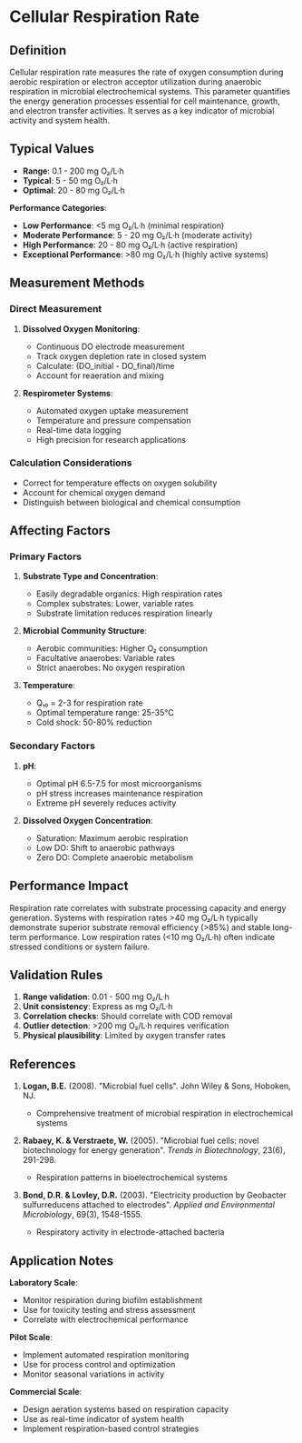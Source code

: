<!--
Parameter ID: respiration_rate
Category: biological
Generated: 2025-01-16T10:40:00.000Z
-->

# Cellular Respiration Rate

## Definition

Cellular respiration rate measures the rate of oxygen consumption during aerobic
respiration or electron acceptor utilization during anaerobic respiration in
microbial electrochemical systems. This parameter quantifies the energy
generation processes essential for cell maintenance, growth, and electron
transfer activities. It serves as a key indicator of microbial activity and
system health.

## Typical Values

- **Range**: 0.1 - 200 mg O₂/L·h
- **Typical**: 5 - 50 mg O₂/L·h
- **Optimal**: 20 - 80 mg O₂/L·h

**Performance Categories**:

- **Low Performance**: <5 mg O₂/L·h (minimal respiration)
- **Moderate Performance**: 5 - 20 mg O₂/L·h (moderate activity)
- **High Performance**: 20 - 80 mg O₂/L·h (active respiration)
- **Exceptional Performance**: >80 mg O₂/L·h (highly active systems)

## Measurement Methods

### Direct Measurement

1. **Dissolved Oxygen Monitoring**:
   - Continuous DO electrode measurement
   - Track oxygen depletion rate in closed system
   - Calculate: (DO_initial - DO_final)/time
   - Account for reaeration and mixing

2. **Respirometer Systems**:
   - Automated oxygen uptake measurement
   - Temperature and pressure compensation
   - Real-time data logging
   - High precision for research applications

### Calculation Considerations

- Correct for temperature effects on oxygen solubility
- Account for chemical oxygen demand
- Distinguish between biological and chemical consumption

## Affecting Factors

### Primary Factors

1. **Substrate Type and Concentration**:
   - Easily degradable organics: High respiration rates
   - Complex substrates: Lower, variable rates
   - Substrate limitation reduces respiration linearly

2. **Microbial Community Structure**:
   - Aerobic communities: Higher O₂ consumption
   - Facultative anaerobes: Variable rates
   - Strict anaerobes: No oxygen respiration

3. **Temperature**:
   - Q₁₀ = 2-3 for respiration rate
   - Optimal temperature range: 25-35°C
   - Cold shock: 50-80% reduction

### Secondary Factors

1. **pH**:
   - Optimal pH 6.5-7.5 for most microorganisms
   - pH stress increases maintenance respiration
   - Extreme pH severely reduces activity

2. **Dissolved Oxygen Concentration**:
   - Saturation: Maximum aerobic respiration
   - Low DO: Shift to anaerobic pathways
   - Zero DO: Complete anaerobic metabolism

## Performance Impact

Respiration rate correlates with substrate processing capacity and energy
generation. Systems with respiration rates >40 mg O₂/L·h typically demonstrate
superior substrate removal efficiency (>85%) and stable long-term performance.
Low respiration rates (<10 mg O₂/L·h) often indicate stressed conditions or
system failure.

## Validation Rules

1. **Range validation**: 0.01 - 500 mg O₂/L·h
2. **Unit consistency**: Express as mg O₂/L·h
3. **Correlation checks**: Should correlate with COD removal
4. **Outlier detection**: >200 mg O₂/L·h requires verification
5. **Physical plausibility**: Limited by oxygen transfer rates

## References

1. **Logan, B.E.** (2008). "Microbial fuel cells". John Wiley & Sons, Hoboken,
   NJ.
   - Comprehensive treatment of microbial respiration in electrochemical systems

2. **Rabaey, K. & Verstraete, W.** (2005). "Microbial fuel cells: novel
   biotechnology for energy generation". _Trends in Biotechnology_, 23(6),
   291-298.
   - Respiration patterns in bioelectrochemical systems

3. **Bond, D.R. & Lovley, D.R.** (2003). "Electricity production by Geobacter
   sulfurreducens attached to electrodes". _Applied and Environmental
   Microbiology_, 69(3), 1548-1555.
   - Respiratory activity in electrode-attached bacteria

## Application Notes

**Laboratory Scale**:

- Monitor respiration during biofilm establishment
- Use for toxicity testing and stress assessment
- Correlate with electrochemical performance

**Pilot Scale**:

- Implement automated respiration monitoring
- Use for process control and optimization
- Monitor seasonal variations in activity

**Commercial Scale**:

- Design aeration systems based on respiration capacity
- Use as real-time indicator of system health
- Implement respiration-based control strategies
